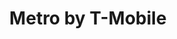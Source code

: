 ---
title: "Metro by T-Mobile"
url: /detroit/metro-by-t-mobile-west-mcnichols-road/
shop: mobile phone
---